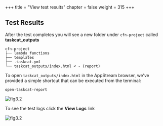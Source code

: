 +++
title = "View test results"
chapter = false
weight = 315
+++

## Test Results

After the test completes you will see a new folder under `cfn-project` called **taskcat_outputs**
```
cfn-project
├── lambda_functions
├── templates
├── .taskcat.yml
└── taskcat_outputs/index.html < - (report)
```
To open `taskcat_outputs/index.html` in the AppStream browser, we've provided a simple 
shortcut that can be executed from the terminal:

```
open-taskcat-report
```

![fig3.2](/images/failed_outputs.png)

To see the test logs click the **View Logs** link

![fig3.2](/images/failure_logs.png)

